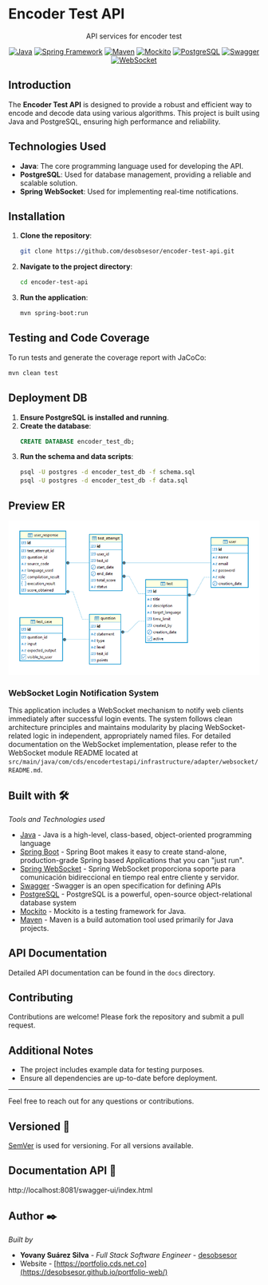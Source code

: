 # Encoder Test API

  <p align="center">API services for encoder test</p>
<p align="center">
  <a href="https://www.java.com" target="_blank"><img src="https://img.shields.io/badge/Java-17-ED8B00?style=flat&logo=java&logoColor=white" alt="Java"></a>
  <a href="https://spring.io/" target="_blank"><img src="https://img.shields.io/badge/Spring_Framework-6.0-6DB33F?style=flat&logo=spring&logoColor=white" alt="Spring Framework"></a>
  <a href="https://maven.apache.org/" target="_blank"><img src="https://img.shields.io/badge/Maven-3.8-C71A36?style=flat&logo=apache-maven&logoColor=white" alt="Maven"></a>
  <a href="https://site.mockito.org" target="_blank"><img src="https://img.shields.io/badge/Mockito-5.0-83B81A?style=flat&logo=java&logoColor=white" alt="Mockito"></a>
  <a href="https://www.postgresql.org" target="_blank"><img src="https://img.shields.io/badge/PostgreSQL-v8.14.1-%23336791" alt="PostgreSQL"></a>
  <a href="https://swagger.io" target="_blank"><img src="https://img.shields.io/badge/Swagger-v11.1.1-%2385EA2D" alt="Swagger"></a>
  <a href="https://developer.mozilla.org/en-US/docs/Web/API/WebSockets_API" target="_blank"><img src="https://img.shields.io/badge/WebSocket-Implementado-4479A1?style=flat&logo=socket.io&logoColor=white" alt="WebSocket"></a>
</p>

## Introduction

The **Encoder Test API** is designed to provide a robust and efficient way to encode and decode data using various algorithms. This project is built using Java and PostgreSQL, ensuring high performance and reliability.

## Technologies Used

- **Java**: The core programming language used for developing the API.
- **PostgreSQL**: Used for database management, providing a reliable and scalable solution.
- **Spring WebSocket**: Used for implementing real-time notifications.

## Installation

1. **Clone the repository**:
   ```bash
   git clone https://github.com/desobsesor/encoder-test-api.git
   ```

2. **Navigate to the project directory**:
   ```bash
   cd encoder-test-api
   ```

3. **Run the application**:
   ```bash
   mvn spring-boot:run
   ```


## Testing and Code Coverage

To run tests and generate the coverage report with JaCoCo:

```bash
mvn clean test
```

## Deployment DB

1. **Ensure PostgreSQL is installed and running**.
2. **Create the database**:
   ```sql
   CREATE DATABASE encoder_test_db;
   ```
3. **Run the schema and data scripts**:
   ```bash
   psql -U postgres -d encoder_test_db -f schema.sql
   psql -U postgres -d encoder_test_db -f data.sql
   ```
## Preview ER

<p align="center">
  <img src="src/main/resources/images/relation-entity.png" alt="Database Schema" width="800"/>
</p>

### WebSocket Login Notification System

This application includes a WebSocket mechanism to notify web clients immediately after successful login events. The system follows clean architecture principles and maintains modularity by placing WebSocket-related logic in independent, appropriately named files. For detailed documentation on the WebSocket implementation, please refer to the WebSocket module README located at `src/main/java/com/cds/encodertestapi/infrastructure/adapter/websocket/README.md`.

## Built with 🛠️

_Tools and Technologies used_
- [Java](URL_ADDRESS.java.com/) - Java is a high-level, class-based, object-oriented programming language
- [Spring Boot](URL_ADDRESS.io/projects/spring-boot) - Spring Boot makes it easy to create stand-alone, production-grade Spring based Applications that you can "just run".
- [Spring WebSocket](https://docs.spring.io/spring-framework/reference/web/websocket.html) - Spring WebSocket proporciona soporte para comunicación bidireccional en tiempo real entre cliente y servidor.
- [Swagger](https://swagger.io/) -Swagger is an open specification for defining APIs
- [PostgreSQL](https://https://www.postgresql.org/) - PostgreSQL is a powerful, open-source object-relational database system
- [Mockito](https://mockito.org) - Mockito is a testing framework for Java.
- [Maven](https://apache.org/) - Maven is a build automation tool used primarily for Java projects.

## API Documentation

Detailed API documentation can be found in the `docs` directory.

## Contributing

Contributions are welcome! Please fork the repository and submit a pull request.

## Additional Notes

- The project includes example data for testing purposes.
- Ensure all dependencies are up-to-date before deployment.

---

Feel free to reach out for any questions or contributions.


## Versioned 📌

[SemVer](http://semver.org/) is used for versioning. For all versions available.

## Documentation API 📖

http://localhost:8081/swagger-ui/index.html

## Author ✒️

_Built by_

- **Yovany Suárez Silva** - _Full Stack Software Engineer_ - [desobsesor](https://github.com/desobsesor)
- Website - [https://portfolio.cds.net.co](https://desobsesor.github.io/portfolio-web/)

